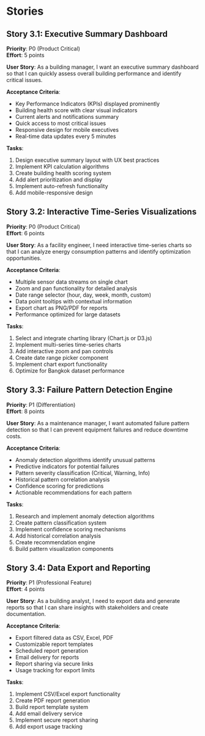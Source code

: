 # Stories

## Story 3.1: Executive Summary Dashboard
**Priority**: P0 (Product Critical)  
**Effort**: 5 points  

**User Story**: As a building manager, I want an executive summary dashboard so that I can quickly assess overall building performance and identify critical issues.

**Acceptance Criteria**:
- Key Performance Indicators (KPIs) displayed prominently
- Building health score with clear visual indicators
- Current alerts and notifications summary
- Quick access to most critical issues
- Responsive design for mobile executives
- Real-time data updates every 5 minutes

**Tasks**:
1. Design executive summary layout with UX best practices
2. Implement KPI calculation algorithms
3. Create building health scoring system
4. Add alert prioritization and display
5. Implement auto-refresh functionality
6. Add mobile-responsive design

## Story 3.2: Interactive Time-Series Visualizations
**Priority**: P0 (Product Critical)  
**Effort**: 6 points  

**User Story**: As a facility engineer, I need interactive time-series charts so that I can analyze energy consumption patterns and identify optimization opportunities.

**Acceptance Criteria**:
- Multiple sensor data streams on single chart
- Zoom and pan functionality for detailed analysis
- Date range selector (hour, day, week, month, custom)
- Data point tooltips with contextual information
- Export chart as PNG/PDF for reports
- Performance optimized for large datasets

**Tasks**:
1. Select and integrate charting library (Chart.js or D3.js)
2. Implement multi-series time-series charts
3. Add interactive zoom and pan controls
4. Create date range picker component
5. Implement chart export functionality
6. Optimize for Bangkok dataset performance

## Story 3.3: Failure Pattern Detection Engine
**Priority**: P1 (Differentiation)  
**Effort**: 8 points  

**User Story**: As a maintenance manager, I want automated failure pattern detection so that I can prevent equipment failures and reduce downtime costs.

**Acceptance Criteria**:
- Anomaly detection algorithms identify unusual patterns
- Predictive indicators for potential failures
- Pattern severity classification (Critical, Warning, Info)
- Historical pattern correlation analysis
- Confidence scoring for predictions
- Actionable recommendations for each pattern

**Tasks**:
1. Research and implement anomaly detection algorithms
2. Create pattern classification system
3. Implement confidence scoring mechanisms
4. Add historical correlation analysis
5. Create recommendation engine
6. Build pattern visualization components

## Story 3.4: Data Export and Reporting
**Priority**: P1 (Professional Feature)  
**Effort**: 4 points  

**User Story**: As a building analyst, I need to export data and generate reports so that I can share insights with stakeholders and create documentation.

**Acceptance Criteria**:
- Export filtered data as CSV, Excel, PDF
- Customizable report templates
- Scheduled report generation
- Email delivery for reports
- Report sharing via secure links
- Usage tracking for export limits

**Tasks**:
1. Implement CSV/Excel export functionality
2. Create PDF report generation
3. Build report template system
4. Add email delivery service
5. Implement secure report sharing
6. Add export usage tracking
